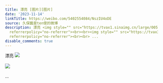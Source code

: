 ```yaml
---
title: 漂亮 [图片][图片]
date: '2023-11-14'
linkTitle: https://weibo.com/5402554084/NszIU4oDE
source: 久保醬是ten使的微博
description: 漂亮 <img style="" src="https://tvax1.sinaimg.cn/large/005TCz76gy1hjv037boj5j30qa1kwgp4.jpg"
  referrerpolicy="no-referrer"><br><br><img style="" src="https://tvax3.sinaimg.cn/large/005TCz76gy1hjv037rae4j30sl0mutcc.jpg"
  referrerpolicy="no-referrer"><br><br> ...
disable_comments: true
---
```

漂亮 <img style="" src="https://tvax1.sinaimg.cn/large/005TCz76gy1hjv037boj5j30qa1kwgp4.jpg" referrerpolicy="no-referrer"><br><br><img style="" src="https://tvax3.sinaimg.cn/large/005TCz76gy1hjv037rae4j30sl0mutcc.jpg" referrerpolicy="no-referrer"><br><br> ...